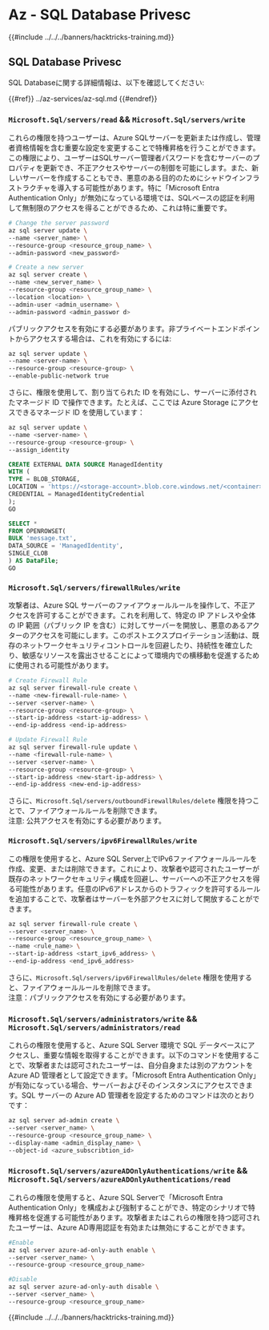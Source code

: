 # Az - SQL Database Privesc

{{#include ../../../banners/hacktricks-training.md}}

## SQL Database Privesc

SQL Databaseに関する詳細情報は、以下を確認してください:

{{#ref}}
../az-services/az-sql.md
{{#endref}}

### `Microsoft.Sql/servers/read` && `Microsoft.Sql/servers/write`

これらの権限を持つユーザーは、Azure SQLサーバーを更新または作成し、管理者資格情報を含む重要な設定を変更することで特権昇格を行うことができます。この権限により、ユーザーはSQLサーバー管理者パスワードを含むサーバーのプロパティを更新でき、不正アクセスやサーバーの制御を可能にします。また、新しいサーバーを作成することもでき、悪意のある目的のためにシャドウインフラストラクチャを導入する可能性があります。特に「Microsoft Entra Authentication Only」が無効になっている環境では、SQLベースの認証を利用して無制限のアクセスを得ることができるため、これは特に重要です。
```bash
# Change the server password
az sql server update \
--name <server_name> \
--resource-group <resource_group_name> \
--admin-password <new_password>

# Create a new server
az sql server create \
--name <new_server_name> \
--resource-group <resource_group_name> \
--location <location> \
--admin-user <admin_username> \
--admin-password <admin_passwor d>
```
パブリックアクセスを有効にする必要があります。非プライベートエンドポイントからアクセスする場合は、これを有効にするには:
```bash
az sql server update \
--name <server-name> \
--resource-group <resource-group> \
--enable-public-network true
```
さらに、権限を使用して、割り当てられた ID を有効にし、サーバーに添付されたマネージド ID で操作できます。たとえば、ここでは Azure Storage にアクセスできるマネージド ID を使用しています：
```bash
az sql server update \
--name <server-name> \
--resource-group <resource-group> \
--assign_identity
```

```sql 
CREATE EXTERNAL DATA SOURCE ManagedIdentity
WITH (
TYPE = BLOB_STORAGE,
LOCATION = 'https://<storage-account>.blob.core.windows.net/<container>',
CREDENTIAL = ManagedIdentityCredential
);
GO

SELECT *
FROM OPENROWSET(
BULK 'message.txt',
DATA_SOURCE = 'ManagedIdentity',
SINGLE_CLOB
) AS DataFile;
GO
```
### `Microsoft.Sql/servers/firewallRules/write`

攻撃者は、Azure SQL サーバーのファイアウォールルールを操作して、不正アクセスを許可することができます。これを利用して、特定の IP アドレスや全体の IP 範囲（パブリック IP を含む）に対してサーバーを開放し、悪意のあるアクターのアクセスを可能にします。このポストエクスプロイテーション活動は、既存のネットワークセキュリティコントロールを回避したり、持続性を確立したり、敏感なリソースを露出させることによって環境内での横移動を促進するために使用される可能性があります。
```bash
# Create Firewall Rule
az sql server firewall-rule create \
--name <new-firewall-rule-name> \
--server <server-name> \
--resource-group <resource-group> \
--start-ip-address <start-ip-address> \
--end-ip-address <end-ip-address>

# Update Firewall Rule
az sql server firewall-rule update \
--name <firewall-rule-name> \
--server <server-name> \
--resource-group <resource-group> \
--start-ip-address <new-start-ip-address> \
--end-ip-address <new-end-ip-address>
```
さらに、`Microsoft.Sql/servers/outboundFirewallRules/delete` 権限を持つことで、ファイアウォールルールを削除できます。  
注意: 公共アクセスを有効にする必要があります。

### `Microsoft.Sql/servers/ipv6FirewallRules/write`

この権限を使用すると、Azure SQL Server上でIPv6ファイアウォールルールを作成、変更、または削除できます。これにより、攻撃者や認可されたユーザーが既存のネットワークセキュリティ構成を回避し、サーバーへの不正アクセスを得る可能性があります。任意のIPv6アドレスからのトラフィックを許可するルールを追加することで、攻撃者はサーバーを外部アクセスに対して開放することができます。
```bash
az sql server firewall-rule create \
--server <server_name> \
--resource-group <resource_group_name> \
--name <rule_name> \
--start-ip-address <start_ipv6_address> \
--end-ip-address <end_ipv6_address>
```
さらに、`Microsoft.Sql/servers/ipv6FirewallRules/delete` 権限を使用すると、ファイアウォールルールを削除できます。  
注意：パブリックアクセスを有効にする必要があります。

### `Microsoft.Sql/servers/administrators/write` && `Microsoft.Sql/servers/administrators/read`

これらの権限を使用すると、Azure SQL Server 環境で SQL データベースにアクセスし、重要な情報を取得することができます。以下のコマンドを使用することで、攻撃者または認可されたユーザーは、自分自身または別のアカウントを Azure AD 管理者として設定できます。「Microsoft Entra Authentication Only」が有効になっている場合、サーバーおよびそのインスタンスにアクセスできます。SQL サーバーの Azure AD 管理者を設定するためのコマンドは次のとおりです：
```bash
az sql server ad-admin create \
--server <server_name> \
--resource-group <resource_group_name> \
--display-name <admin_display_name> \
--object-id <azure_subscribtion_id>
```
### `Microsoft.Sql/servers/azureADOnlyAuthentications/write` && `Microsoft.Sql/servers/azureADOnlyAuthentications/read`

これらの権限を使用すると、Azure SQL Serverで「Microsoft Entra Authentication Only」を構成および強制することができ、特定のシナリオで特権昇格を促進する可能性があります。攻撃者またはこれらの権限を持つ認可されたユーザーは、Azure AD専用認証を有効または無効にすることができます。
```bash
#Enable
az sql server azure-ad-only-auth enable \
--server <server_name> \
--resource-group <resource_group_name>

#Disable
az sql server azure-ad-only-auth disable \
--server <server_name> \
--resource-group <resource_group_name>
```
{{#include ../../../banners/hacktricks-training.md}}
